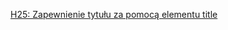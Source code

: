[H25: Zapewnienie tytułu za pomocą elementu title](https://www.w3.org/WAI/WCAG22/Techniques/html/H25)